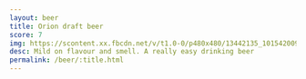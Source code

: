 ```yaml
---
layout: beer
title: Orion draft beer
score: 7
img: https://scontent.xx.fbcdn.net/v/t1.0-0/p480x480/13442135_10154200936788745_6034318375592636488_n.jpg?oh=be18f4c9f5651aac0fb6179403ed98eb&oe=58C67E6A
desc: Mild on flavour and smell. A really easy drinking beer
permalink: /beer/:title.html
---
```

